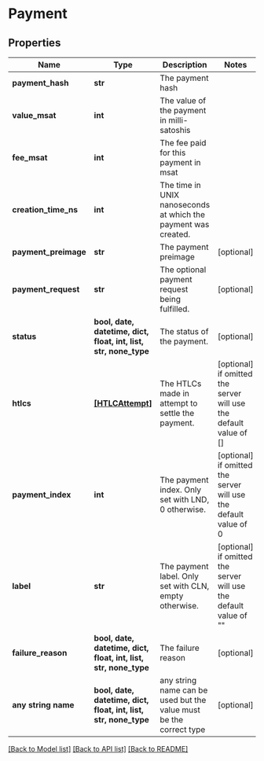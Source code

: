 # Payment


## Properties
Name | Type | Description | Notes
------------ | ------------- | ------------- | -------------
**payment_hash** | **str** | The payment hash | 
**value_msat** | **int** | The value of the payment in milli-satoshis | 
**fee_msat** | **int** | The fee paid for this payment in msat | 
**creation_time_ns** | **int** | The time in UNIX nanoseconds at which the payment was created. | 
**payment_preimage** | **str** | The payment preimage | [optional] 
**payment_request** | **str** | The optional payment request being fulfilled. | [optional] 
**status** | **bool, date, datetime, dict, float, int, list, str, none_type** | The status of the payment. | [optional] 
**htlcs** | [**[HTLCAttempt]**](HTLCAttempt.md) | The HTLCs made in attempt to settle the payment. | [optional]  if omitted the server will use the default value of []
**payment_index** | **int** | The payment index. Only set with LND, 0 otherwise. | [optional]  if omitted the server will use the default value of 0
**label** | **str** | The payment label. Only set with CLN, empty otherwise. | [optional]  if omitted the server will use the default value of ""
**failure_reason** | **bool, date, datetime, dict, float, int, list, str, none_type** | The failure reason | [optional] 
**any string name** | **bool, date, datetime, dict, float, int, list, str, none_type** | any string name can be used but the value must be the correct type | [optional]

[[Back to Model list]](../README.md#documentation-for-models) [[Back to API list]](../README.md#documentation-for-api-endpoints) [[Back to README]](../README.md)


